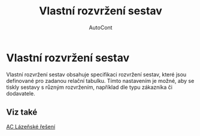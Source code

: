 ﻿---
    title: "Vlastní rozvržení sestav"
    author: AutoCont
    ms.date: 04/30/2018
    ms.topic: article
    ms.prod: dynamics-nav-2017
    ms.contentlocale: cs-cz
    ms.lasthandoff: 04/30/2018
---

# Vlastní rozvržení sestav
Vlastní rozvržení sestav obsahuje specifikaci rozvržení sestav, které jsou definované pro zadanou relační tabulku. Tímto nastavením je možné, aby se tiskly sestavy s různým rozvržením, například dle typu zákazníka či dodavatele. 

## <a name="see-also"></a>Viz také
[AC Lázeňské řešení](ac-spa-solution.md)